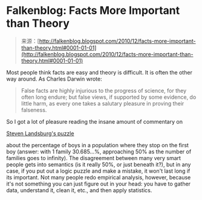 <!--yml
category: 未分类
date: 2024-05-12 21:12:54
-->

# Falkenblog: Facts More Important than Theory

> 来源：[http://falkenblog.blogspot.com/2010/12/facts-more-important-than-theory.html#0001-01-01](http://falkenblog.blogspot.com/2010/12/facts-more-important-than-theory.html#0001-01-01)

Most people think facts are easy and theory is difficult. It is often the other way around. As Charles Darwin wrote:

> False facts are highly injurious to the progress of science, for they often long endure; but false views, if supported by some evidence, do little harm, as every one takes a salutary pleasure in proving their falseness.

So I got a lot of pleasure reading the insane amount of commentary on

[Steven Landsburg's puzzle](http://www.thebigquestions.com/2010/12/22/a-big-answer-2/)

about the percentage of boys in a population where they stop on the first boy (answer: with 1 family 30.685...%, approaching 50% as the number of families goes to infinity). The disagreement between many very smart people gets into semantics (is it really 50%, or just beneath it?), but in any case, if you put out a logic puzzle and make a mistake, it won't last long if its important. Not many people redo empirical analysis, however, because it's not something you can just figure out in your head: you have to gather data, understand it, clean it, etc., and then apply statistics.